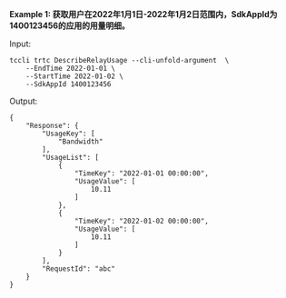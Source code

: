 **Example 1: 获取用户在2022年1月1日-2022年1月2日范围内，SdkAppId为1400123456的应用的用量明细。**



Input: 

```
tccli trtc DescribeRelayUsage --cli-unfold-argument  \
    --EndTime 2022-01-01 \
    --StartTime 2022-01-02 \
    --SdkAppId 1400123456
```

Output: 
```
{
    "Response": {
        "UsageKey": [
            "Bandwidth"
        ],
        "UsageList": [
            {
                "TimeKey": "2022-01-01 00:00:00",
                "UsageValue": [
                    10.11
                ]
            },
            {
                "TimeKey": "2022-01-02 00:00:00",
                "UsageValue": [
                    10.11
                ]
            }
        ],
        "RequestId": "abc"
    }
}
```

